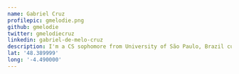 ```yaml
---
name: Gabriel Cruz
profilepic: gmelodie.png
github: gmelodie
twitter: gmelodiecruz
linkedin: gabriel-de-melo-cruz
description: I'm a CS sophomore from University of São Paulo, Brazil currently living in France and crazy about Python and Cybersecurity
lat: '48.389999'
long: '-4.490000'
---
```

